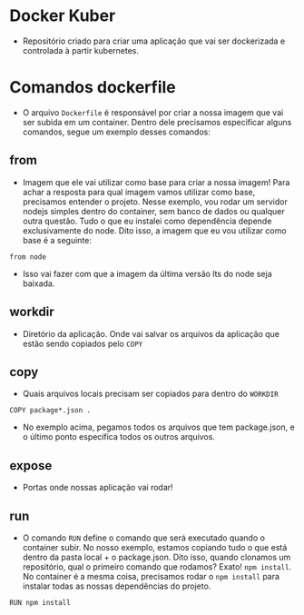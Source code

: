 # Docker Kuber

- Repositório criado para criar uma aplicação que vai ser dockerizada e controlada à partir kubernetes.

# Comandos dockerfile

- O arquivo `Dockerfile` é responsável por criar a nossa imagem que vai ser subida em um container. Dentro dele precisamos especificar alguns comandos, segue um exemplo desses comandos:

## from

- Imagem que ele vai utilizar como base para criar a nossa imagem! Para achar a resposta para qual imagem vamos utilizar como base, precisamos entender o projeto. Nesse exemplo, vou rodar um servidor nodejs simples dentro do container, sem banco de dados ou qualquer outra questão. Tudo o que eu instalei como dependência depende exclusivamente do node. Dito isso, a imagem que eu vou utilizar como base é a seguinte:

```
from node
```

- Isso vai fazer com que a imagem da última versão lts do node seja baixada.

## workdir

- Diretório da aplicação. Onde vai salvar os arquivos da aplicação que estão sendo copiados pelo `COPY`

## copy

- Quais arquivos locais precisam ser copiados para dentro do `WORKDIR`

```
COPY package*.json .
```

- No exemplo acima, pegamos todos os arquivos que tem package.json, e o último ponto especifica todos os outros arquivos.

## expose

- Portas onde nossas aplicação vai rodar!

## run

- O comando `RUN` define o comando que será executado quando o container subir. No nosso exemplo, estamos copiando tudo o que está dentro da pasta local + o package.json. Dito isso, quando clonamos um repositório, qual o primeiro comando que rodamos? Exato! `npm install`. No container é a mesma coisa, precisamos rodar o `npm install` para instalar todas as nossas dependências do projeto.

```
RUN npm install
```
